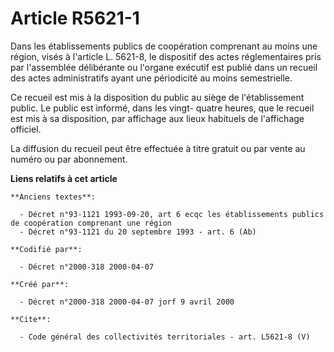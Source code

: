 # Article R5621-1

Dans les établissements publics de coopération comprenant au moins une région, visés à l'article L. 5621-8, le dispositif des
actes réglementaires pris par l'assemblée délibérante ou l'organe exécutif est publié dans un recueil des actes
administratifs ayant une périodicité au moins semestrielle.

Ce recueil est mis à la disposition du public au siège de l'établissement public. Le public est informé, dans les vingt-
quatre heures, que le recueil est mis à sa disposition, par affichage aux lieux habituels de l'affichage officiel.

La diffusion du recueil peut être effectuée à titre gratuit ou par vente au numéro ou par abonnement.

**Liens relatifs à cet article**

	**Anciens textes**:

	  - Décret n°93-1121 1993-09-20, art 6 ecqc les établissements publics de coopération comprenant une région
	  - Décret n°93-1121 du 20 septembre 1993 - art. 6 (Ab)

	**Codifié par**:

	  - Décret n°2000-318 2000-04-07

	**Créé par**:

	  - Décret n°2000-318 2000-04-07 jorf 9 avril 2000

	**Cite**:

	  - Code général des collectivités territoriales - art. L5621-8 (V)
